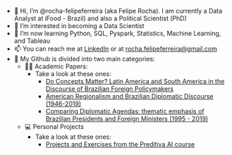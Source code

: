 - 👋 Hi, I’m @rocha-felipeferreira (aka Felipe Rocha). I am currently a Data Analyst at iFood - Brazil) and also a Political Scientist (PhD)
- 👀 I’m interested in becoming a Data Scientist
- 🌱 I’m now learning Python, SQL, Pyspark, Statistics, Machine Learning, and Tableau
- 📫 You can reach me at [LinkedIn](https://www.linkedin.com/in/rochafelipeferreira/) or at rocha.felipeferreira@gmail.com
- 📂 My Github is divided into two main categories:
  - 👨‍🏫 Academic Papers: 
    - Take a look at these ones:
      - [Do Concepts Matter? Latin America and South America in the Discourse of Brazilian Foreign Policymakers](https://github.com/rocha-felipeferreira/paper_do_concepts_matter)
      - [American Regionalism and Brazilian Diplomatic Discourse (1946-2019)](https://github.com/rocha-felipeferreira/paper_american_reg_brazilian_diplo_discourse)
      - [Comparing Diplomatic Agendas: thematic emphasis of Brazilian Presidents and Foreign Ministers (1995 - 2019)](https://github.com/rocha-felipeferreira/thesis_data)
  - 💻 Personal Projects
    - Take a look at these ones:
      - [Projects and Exercises from the Preditiva AI course]()

